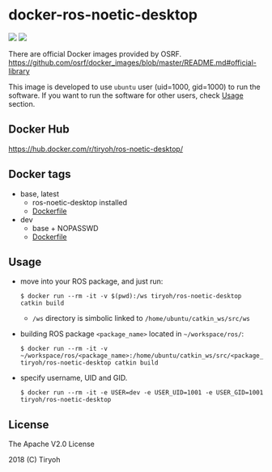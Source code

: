 # docker-ros-noetic-desktop

![](https://img.shields.io/docker/automated/tiryoh/ros-noetic-desktop.svg)
![](https://img.shields.io/docker/pulls/tiryoh/ros-noetic-desktop.svg)


There are official Docker images provided by OSRF.
https://github.com/osrf/docker_images/blob/master/README.md#official-library

This image is developed to use `ubuntu` user (uid=1000, gid=1000) to run the software.
If you want to run the software for other users, check [Usage](#usage) section.

## Docker Hub

https://hub.docker.com/r/tiryoh/ros-noetic-desktop/

## Docker tags

* base, latest
  * ros-noetic-desktop installed
  * [Dockerfile](./base/Dockerfile)
* dev
  * base + NOPASSWD
  * [Dockerfile](./devel/Dockerfile)

## Usage

* move into your ROS package, and just run:

  ```
  $ docker run --rm -it -v $(pwd):/ws tiryoh/ros-noetic-desktop catkin build
  ```

  * `/ws` directory is simbolic linked to `/home/ubuntu/catkin_ws/src/ws`

* building ROS package `<package_name>` located in `~/workspace/ros/`:

  ```
  $ docker run --rm -it -v ~/workspace/ros/<package_name>:/home/ubuntu/catkin_ws/src/<package_name> tiryoh/ros-noetic-desktop catkin build
  ```

* specify username, UID and GID.

  ```
  $ docker run --rm -it -e USER=dev -e USER_UID=1001 -e USER_GID=1001 tiryoh/ros-noetic-desktop
  ```


## License

The Apache V2.0 License

2018 (C) Tiryoh
